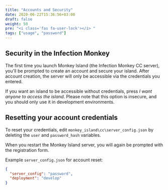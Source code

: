 ```yaml
---
title: "Accounts and Security"
date: 2020-06-22T15:36:56+03:00
draft: false
weight: 50
pre: "<i class='fas fa-user-lock'></i> "
tags: ["usage", "password"]
---
```


## Security in the Infection Monkey

The first time you launch Monkey Island (the Infection Monkey CC server), you'll be prompted to create an account and secure your island. After account creation, the server will only be accessible via the credentials you entered.

If you want an island to be accessible without credentials, press *I want anyone to access the island*. Please note that this option is insecure, and you should only use it in development environments.

## Resetting your account credentials

To reset your credentials, edit `monkey_island\cc\server_config.json` by deleting the `user` and `password_hash` variables. 

When you restart the Monkey Island server, you will again be prompted with the registration form.

Example `server_config.json` for account reset:

```json
{
  "server_config": "password",
  "deployment": "develop"
}
```
